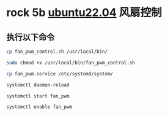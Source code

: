 # rock 5b [ubuntu22.04](https://github.com/Joshua-Riek/ubuntu-rockchip) 风扇控制

## 执行以下命令

```bash
cp fan_pwm_control.sh /usr/local/bin/
```

```bash
sudo chmod +x /usr/local/bin/fan_pwm_control.sh
```

```bash
cp fan_pwm.service /etc/systemd/system/
```

```bash
systemctl daemon-reload
```

```bash
systemctl start fan_pwm
```

```bash
systemctl enable fan_pwm
```
